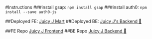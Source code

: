 #Instructions
###install gsap: ```npm install gsap```
###install auth0: ```npm install --save auth0-js```

##Deployed FE: [Juicy J Mart](juicyjmart.surge.sh) 
##Deployed BE: [Juicy J's Backend 🍑](http://j-j-data.herokuapp.com)

##FE Repo [Juicy J Frontend](https://github.com/DamonLC21/JuicyJFrontEnd)
##BE Repo [Juicy J Backend 🍑](https://github.com/DamonLC21/JuicyJMart)

